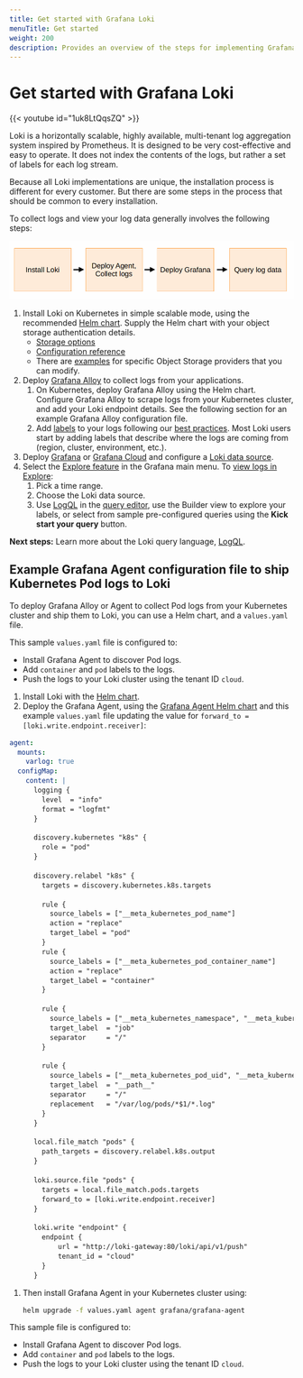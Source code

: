 ```yaml
---
title: Get started with Grafana Loki
menuTitle: Get started
weight: 200
description: Provides an overview of the steps for implementing Grafana Loki to collect and view logs.
---
```


# Get started with Grafana Loki

{{< youtube id="1uk8LtQqsZQ" >}}

Loki is a horizontally scalable, highly available, multi-tenant log aggregation system inspired by Prometheus. It is designed to be very cost-effective and easy to operate. It does not index the contents of the logs, but rather a set of labels for each log stream.

Because all Loki implementations are unique, the installation process is
different for every customer. But there are some steps in the process that
should be common to every installation.

To collect logs and view your log data generally involves the following steps:

![Loki implementation steps](loki-install.png)

1. Install Loki on Kubernetes in simple scalable mode, using the recommended [Helm chart](https://grafana.com/docs/loki/<LOKI_VERSION>/setup/install/helm/install-scalable/). Supply the Helm chart with your object storage authentication details.
   - [Storage options](https://grafana.com/docs/loki/<LOKI_VERSION>/operations/storage/)
   - [Configuration reference](https://grafana.com/docs/loki/<LOKI_VERSION>/configure/)
   - There are [examples](https://grafana.com/docs/loki/<LOKI_VERSION>/configure/examples/) for specific Object Storage providers that you can modify.
1. Deploy [Grafana Alloy](https://grafana.com/docs/alloy/latest/) to collect logs from your applications.
    1. On Kubernetes, deploy Grafana Alloy using the Helm chart. Configure Grafana Alloy to scrape logs from your Kubernetes cluster, and add your Loki endpoint details. See the following section for an example Grafana Alloy configuration file.
    1. Add [labels](https://grafana.com/docs/loki/<LOKI_VERSION>/get-started/labels/) to your logs following our [best practices](https://grafana.com/docs/loki/<LOKI_VERSION>/get-started/labels/bp-labels/). Most Loki users start by adding labels that describe where the logs are coming from (region, cluster, environment, etc.).
1. Deploy [Grafana](https://grafana.com/docs/grafana/latest/setup-grafana/) or [Grafana Cloud](https://grafana.com/docs/grafana-cloud/quickstart/) and configure a [Loki data source](https://grafana.com/docs/grafana/latest/datasources/loki/configure-loki-data-source/).
1. Select the [Explore feature](https://grafana.com/docs/grafana/latest/explore/) in the Grafana main menu. To [view logs in Explore](https://grafana.com/docs/grafana/latest/explore/logs-integration/):
    1. Pick a time range.
    1. Choose the Loki data source.
    1. Use [LogQL](https://grafana.com/docs/loki/<LOKI_VERSION>/query/) in the [query editor](https://grafana.com/docs/grafana/latest/datasources/loki/query-editor/), use the Builder view to explore your labels, or select from sample pre-configured queries using the **Kick start your query** button.

**Next steps:** Learn more about the Loki query language, [LogQL](https://grafana.com/docs/loki/<LOKI_VERSION>/query/).

## Example Grafana Agent configuration file to ship Kubernetes Pod logs to Loki

To deploy Grafana Alloy or Agent to collect Pod logs from your Kubernetes cluster and ship them to Loki, you can use a Helm chart, and a `values.yaml` file.

This sample `values.yaml` file is configured to:

- Install Grafana Agent to discover Pod logs.
- Add `container` and `pod` labels to the logs.
- Push the logs to your Loki cluster using the tenant ID `cloud`.

1. Install Loki with the [Helm chart](https://grafana.com/docs/loki/<LOKI_VERSION>/setup/install/helm/install-scalable/).
1. Deploy the Grafana Agent, using the [Grafana Agent Helm chart](https://grafana.com/docs/agent/latest/flow/setup/install/kubernetes/) and this example `values.yaml` file updating the value for `forward_to = [loki.write.endpoint.receiver]`:

```yaml
agent:
  mounts:
    varlog: true
  configMap:
    content: |
      logging {
        level  = "info"
        format = "logfmt"
      }

      discovery.kubernetes "k8s" {
        role = "pod"
      }

      discovery.relabel "k8s" {
        targets = discovery.kubernetes.k8s.targets

        rule {
          source_labels = ["__meta_kubernetes_pod_name"]
          action = "replace"
          target_label = "pod"
        }
        rule {
          source_labels = ["__meta_kubernetes_pod_container_name"]
          action = "replace"
          target_label = "container"
        }

        rule {
          source_labels = ["__meta_kubernetes_namespace", "__meta_kubernetes_pod_label_name"]
          target_label  = "job"
          separator     = "/"
        }

        rule {
          source_labels = ["__meta_kubernetes_pod_uid", "__meta_kubernetes_pod_container_name"]
          target_label  = "__path__"
          separator     = "/"
          replacement   = "/var/log/pods/*$1/*.log"
        }
      }

      local.file_match "pods" {
        path_targets = discovery.relabel.k8s.output
      }

      loki.source.file "pods" {
        targets = local.file_match.pods.targets
        forward_to = [loki.write.endpoint.receiver]
      }

      loki.write "endpoint" {
        endpoint {
            url = "http://loki-gateway:80/loki/api/v1/push"
            tenant_id = "cloud"
        }
      }

```

1. Then install Grafana Agent in your Kubernetes cluster using:

    ```bash
    helm upgrade -f values.yaml agent grafana/grafana-agent 
    ```

This sample file is configured to:

- Install Grafana Agent to discover Pod logs.
- Add `container` and `pod` labels to the logs.
- Push the logs to your Loki cluster using the tenant ID `cloud`.
